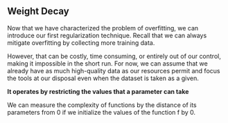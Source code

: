## Weight Decay

Now that we have characterized the problem of overfitting, we can introduce our first regularization technique. Recall that we can always mitigate overfitting by collecting more training data. 

However, that can be costly, time consuming, or entirely out of our control, making it impossible in the short run. For now, we can assume that we already have as much high-quality data as our resources permit and focus the tools at our disposal even when the dataset is taken as a given.

**It operates by restricting the values that a parameter can take**

We can measure the complexity of functions by the distance of its parameters from 0 if we initialize the values of the function f by 0.

